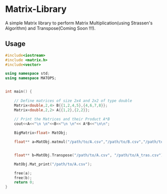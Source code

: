 # Matrix-Library

A simple Matrix library to perform Matrix Multiplication(using Strassen's Algorithm) and Transpose(Coming Soon !!!).


## Usage

```  C++
#include<iostream>
#include <matrix.h>
#include<vector>

using namespace std;
using namespace MATOPS;


int main() {
	
	// Define matrices of size 2x4 and 2x2 of type double
	Matrix<double,2,4> B{{1,2,4,5},{4,6,7,8}};  
	Matrix<double,2,2> A{{1,2},{2,2}};
	
	// Print the Matrices and their Product A*B
	cout<<A<<"\n \n"<<B<<"\n \n"<< A*B<<"\n\n";

	BigMatrix<float> MatObj;

	float** a=MatObj.matmul("/path/to/A.csv","/path/to/B.csv","/path/to/Ans.csv");


	float** b=MatObj.Transpose("/path/to/A.csv", "/path/to/A_tras.csv");

	MatObj.Mat_print("/path/to/A.csv");

	free(a);
	free(b);
	return 0;
}


```
